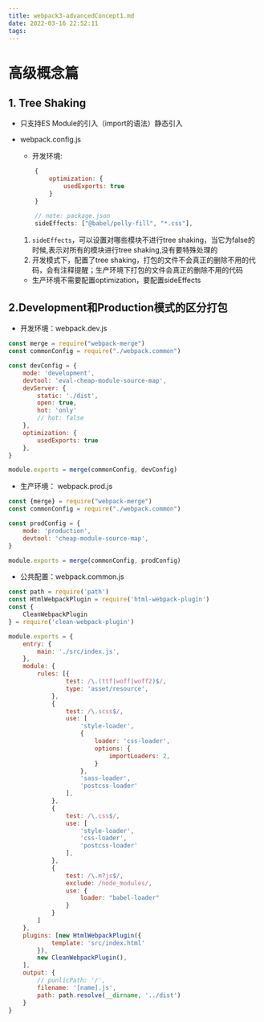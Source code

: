 ```yaml
---
title: webpack3-advancedConcept1.md
date: 2022-03-16 22:52:11
tags:
---
```

# 高级概念篇
## 1. Tree Shaking
* 只支持ES Module的引入（import的语法）静态引入
* webpack.config.js
    * 开发环境:
    <!-- more -->
    ``` javascript
        {
            optimization: {
                usedExports: true
            }
        }

        // note: package.json
        sideEffects: ["@babel/polly-fill", "*.css"],
    ```
    1. ```sideEffects```，可以设置对哪些模块不进行tree shaking，当它为false的时候,表示对所有的模块进行tree shaking,没有要特殊处理的
    2. 开发模式下，配置了tree shaking，打包的文件不会真正的删除不用的代码，会有注释提醒；生产环境下打包的文件会真正的删除不用的代码

    * 生产环境不需要配置optimization，要配置sideEffects

## 2.Development和Production模式的区分打包
* 开发环境：webpack.dev.js
``` javascript
const merge = require("webpack-merge")
const commonConfig = require("./webpack.common")

const devConfig = {
    mode: 'development',
    devtool: 'eval-cheap-module-source-map',
    devServer: {
        static: './dist',
        open: true,
        hot: 'only'
        // hot: false
    },
    optimization: {
        usedExports: true
    },
}

module.exports = merge(commonConfig, devConfig)
```
* 生产环境： webpack.prod.js
``` javascript
const {merge} = require("webpack-merge")
const commonConfig = require("./webpack.common")

const prodConfig = {
    mode: 'production',
    devtool: 'cheap-module-source-map',
}

module.exports = merge(commonConfig, prodConfig)
```
* 公共配置：webpack.common.js
``` javascript
const path = require('path')
const HtmlWebpackPlugin = require('html-webpack-plugin')
const {
    CleanWebpackPlugin
} = require('clean-webpack-plugin')

module.exports = {
    entry: {
        main: './src/index.js',
    },
    module: {
        rules: [{
                test: /\.(ttf|woff|woff2)$/,
                type: 'asset/resource',
            },
            {
                test: /\.scss$/,
                use: [
                    'style-loader',
                    {
                        loader: 'css-loader',
                        options: {
                            importLoaders: 2,
                        }
                    },
                    'sass-loader',
                    'postcss-loader'
                ],
            },
            {
                test: /\.css$/,
                use: [
                    'style-loader',
                    'css-loader',
                    'postcss-loader'
                ],
            },
            {
                test: /\.m?js$/,
                exclude: /node_modules/,
                use: {
                    loader: "babel-loader"
                }
            }
        ]
    },
    plugins: [new HtmlWebpackPlugin({
            template: 'src/index.html'
        }),
        new CleanWebpackPlugin(),
    ],
    output: {
        // punlicPath: '/',
        filename: '[name].js',
        path: path.resolve(__dirname, '../dist')
    }
}
```